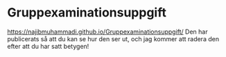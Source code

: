 ﻿# Gruppexaminationsuppgift

https://najibmuhammadi.github.io/Gruppexaminationsuppgift/
Den har publicerats så att du kan se hur den ser ut, och jag kommer att radera den efter att du har satt betygen!
